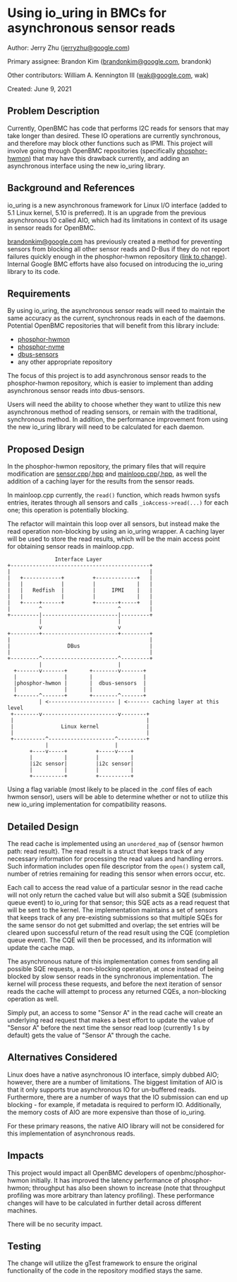 # Using io_uring in BMCs for asynchronous sensor reads

Author: Jerry Zhu ([jerryzhu@google.com](mailto:jerryzhu@google.com))

Primary assignee: Brandon Kim
([brandonkim@google.com](mailto:brandonkim@google.com), brandonk)

Other contributors: William A. Kennington III
([wak@google.com](mailto:wak@google.com), wak)

Created: June 9, 2021

## Problem Description

Currently, OpenBMC has code that performs I2C reads for sensors that may take
longer than desired. These IO operations are currently synchronous, and
therefore may block other functions such as IPMI. This project will involve
going through OpenBMC repositories (specifically
[phosphor-hwmon](https://github.com/openbmc/phosphor-hwmon)) that may have this
drawback currently, and adding an asynchronous interface using the new io_uring
library.

## Background and References

io_uring is a new asynchronous framework for Linux I/O interface (added to 5.1
Linux kernel, 5.10 is preferred). It is an upgrade from the previous
asynchronous IO called AIO, which had its limitations in context of its usage
in sensor reads for OpenBMC.

[brandonkim@google.com](mailto:brandonkim@google.com) has previously created a
method for preventing sensors from blocking all other sensor reads and D-Bus if
they do not report failures quickly enough in the phosphor-hwmon repository
([link to change](https://gerrit.openbmc-project.xyz/c/openbmc/phosphor-hwmon/+/24337)).
Internal Google BMC efforts have also focused on introducing the io_uring
library to its code.

## Requirements

By using io_uring, the asynchronous sensor reads will need to maintain the same
accuracy as the current, synchronous reads in each of the daemons. Potential
OpenBMC repositories that will benefit from this library include:

*   [phosphor-hwmon](https://github.com/openbmc/phosphor-hwmon)
*   [phosphor-nvme](https://github.com/openbmc/phosphor-nvme)
*   [dbus-sensors](https://github.com/openbmc/dbus-sensors)
*   any other appropriate repository

The focus of this project is to add asynchronous sensor reads to the
phosphor-hwmon repository, which is easier to implement than adding
asynchronous sensor reads into dbus-sensors.

Users will need the ability to choose whether they want to utilize this new
asynchronous method of reading sensors, or remain with the traditional,
synchronous method. In addition, the performance improvement from using the new
io_uring library will need to be calculated for each daemon.

## Proposed Design

In the phosphor-hwmon repository, the primary files that will require
modification are
[sensor.cpp](https://github.com/openbmc/phosphor-hwmon/blob/master/sensor.cpp)/[.hpp](https://github.com/openbmc/phosphor-hwmon/blob/master/sensor.hpp)
and
[mainloop.cpp](https://github.com/openbmc/phosphor-hwmon/blob/master/mainloop.cpp)/[.hpp](https://github.com/openbmc/phosphor-hwmon/blob/master/mainloop.hpp),
as well the addition of a caching layer for the results from the sensor reads.

In mainloop.cpp currently, the `read()` function, which reads hwmon sysfs
entries, iterates through all sensors and calls `_ioAccess->read(...)` for each
one; this operation is potentially blocking.

The refactor will maintain this loop over all sensors, but instead make the
read operation non-blocking by using an io_uring wrapper. A caching layer will
be used to store the read results, which will be the main access point for
obtaining sensor reads in mainloop.cpp.

```
               Interface Layer
+--------------------------------------------+
|                                            |
|   +------------+         +-------------+   |
|   |            |         |             |   |
|   |   Redfish  |         |     IPMI    |   |
|   |            |         |             |   |
|   +-----+------+         +-------+-----+   |
|         ^                        ^         |
+---------|------------------------|---------+
          |                        |
          v                        v
+---------+------------------------+---------+
|                                            |
|                  DBus                      |
|                                            |
+---------^------------------------^---------+
          |                        |
  +-------v-------+       +--------v-------+
  |               |       |                |
  |phosphor-hwmon |       |  dbus-sensors  |
  |               |       |                |
  +-------^-------+       +--------^-------+
          | <--------------------- | <------- caching layer at this level
 +--------v------------------------v--------+
 |                                          |
 |               Linux kernel               |
 |                                          |
 +----------^---------------------^---------+
            |                     |
       +----v-----+         +-----v----+
       |          |         |          |
       |i2c sensor|         |i2c sensor|
       |          |         |          |
       +----------+         +----------+

```

Using a flag variable (most likely to be placed in the .conf files of each hwmon
sensor), users will be able to determine whether or not to utilize this new
io_uring implementation for compatibility reasons.

## Detailed Design

The read cache is implemented using an `unordered_map` of {sensor hwmon path:
read result}. The read result is a struct that keeps track of any necessary
information for processing the read values and handling errors. Such
information includes open file descriptor from the `open()` system call,
number of retries remaining for reading this sensor when errors occur, etc.

Each call to access the read value of a particular sesnor in the read cache
will not only return the cached value but will also submit a SQE (submission
queue event) to io_uring for that sensor; this SQE acts as a read request
that will be sent to the kernel. The implementation maintains a set of sensors
that keeps track of any pre-existing submissions so that multiple SQEs for the
same sensor do not get submitted and overlap; the set entries will be cleared
upon successful return of the read result using the CQE (completion queue
event). The CQE will then be processed, and its information will update the
cache map.

The asynchronous nature of this implementation comes from sending all possible
SQE requests, a non-blocking operation, at once instead of being blocked by
slow sensor reads in the synchronous implementation. The kernel will process
these requests, and before the next iteration of sensor reads the cache will
attempt to process any returned CQEs, a non-blocking operation as well.

Simply put, an access to some "Sensor A" in the read cache will create an
underlying read request that makes a best effort to update the value of
"Sensor A" before the next time the sensor read loop (currently 1 s by default)
gets the value of "Sensor A" through the cache.

## Alternatives Considered

Linux does have a native asynchronous IO interface, simply dubbed AIO; however,
there are a number of limitations. The biggest limitation of AIO is that it
only supports true asynchronous IO for un-buffered reads. Furthermore, there
are a number of ways that the IO submission can end up blocking - for example,
if metadata is required to perform IO. Additionally, the memory costs of AIO
are more expensive than those of io_uring.

For these primary reasons, the native AIO library will not be considered for
this implementation of asynchronous reads.

## Impacts

This project would impact all OpenBMC developers of openbmc/phosphor-hwmon
initially. It has improved the latency performance of phosphor-hwmon;
throughput has also been shown to increase (note that throughput profiling
was more arbitrary than latency profiling). These performance changes will
have to be calculated in further detail across different machines.

There will be no security impact.

## Testing

The change will utilize the gTest framework to ensure the original functionality
of the code in the repository modified stays the same.
